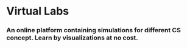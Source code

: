 # **Virtual Labs**
### An online platform containing simulations for different CS concept. Learn by visualizations at no cost.


